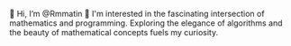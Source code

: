 👋 Hi, I’m @Rmmatin
👀 I'm interested in the fascinating intersection of mathematics and programming. Exploring the elegance of algorithms and the beauty of mathematical concepts fuels my curiosity.
